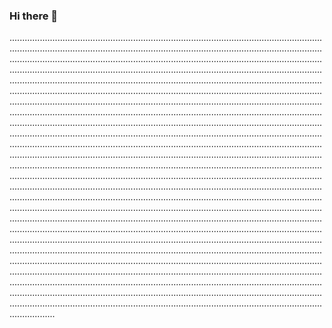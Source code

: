 ### Hi there 👋

..........................................................................................................................................................................................................................................................................................................................................................................................................................................................................................................................................................................................................................................................................................................................................................................................................................................................................................................................................................................................................................................................................................................................................................................................................................................................................................................................................................................................................................................................................................................................................................................................................................................................................................................................................................................................................................................................................................................................................................................................................................................................................................................................................................................................................................................................................................................................................................................................................................................................................................................................................................................................................................................................................................................................................................................................................................................................................................................................................................................................................................................................................................................................................................................................................................................................................................................................................................................